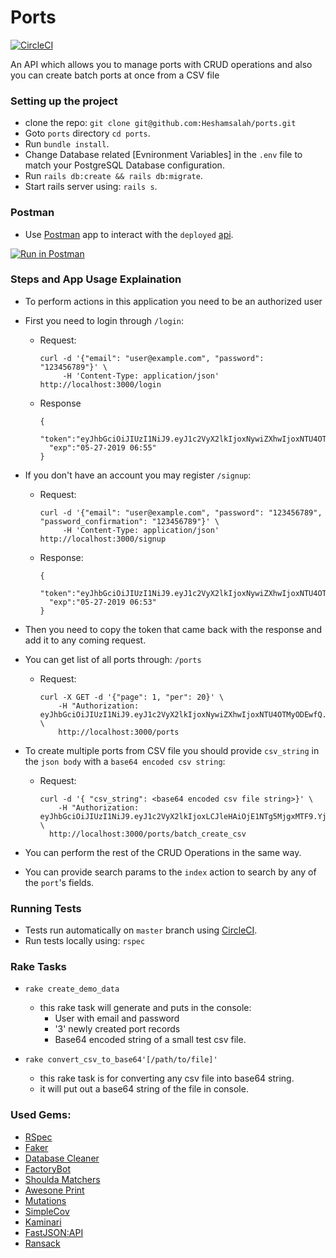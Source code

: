 # Ports
[![CircleCI](https://circleci.com/gh/Heshamsalah/ports/tree/master.svg?style=svg)](https://circleci.com/gh/Heshamsalah/ports/tree/master)

An API which allows you to manage ports with CRUD operations and also you can
create batch ports at once from a CSV file

### Setting up the project
- clone the repo: `git clone git@github.com:Heshamsalah/ports.git`
- Goto `ports` directory `cd ports`.
- Run `bundle install`.
- Change Database related [Evnironment Variables] in the `.env` file to match your PostgreSQL Database configuration.
- Run `rails db:create && rails db:migrate`.
- Start rails server using: `rails s`.

### Postman
- Use [Postman](https://www.getpostman.com/) app to interact with the `deployed` [api](https://hsalah.net/ports_app).

[![Run in Postman](https://run.pstmn.io/button.svg)](https://app.getpostman.com/run-collection/e615e6910ae51e6dc92c)

### Steps and App Usage Explaination
- To perform actions in this application you need to be an authorized user
- First you need to login through `/login`:
  - Request:
    ```
    curl -d '{"email": "user@example.com", "password": "123456789"}' \
         -H 'Content-Type: application/json' http://localhost:3000/login
    ```
  - Response
    ```
    {
      "token":"eyJhbGciOiJIUzI1NiJ9.eyJ1c2VyX2lkIjoxNywiZXhwIjoxNTU4OTMyOTExfQ.OWVJmUYFgU0uen_Apjhpp5eA6qXC0qo7dXWWZS3lHLE",
      "exp":"05-27-2019 06:55"
    }
    ```
- If you don't have an account you may register `/signup`:
  - Request:
    ```
    curl -d '{"email": "user@example.com", "password": "123456789", "password_confirmation": "123456789"}' \
         -H 'Content-Type: application/json' http://localhost:3000/signup
    ```
  - Response:
    ```
    {
      "token":"eyJhbGciOiJIUzI1NiJ9.eyJ1c2VyX2lkIjoxNywiZXhwIjoxNTU4OTMyODEwfQ.IrlCt_ytyXM9ZBPbKK_1AOt2Uer2s3dTM2g5BODw3sA",
      "exp":"05-27-2019 06:53"
    }
    ```
- Then you need to copy the token that came back with the response and add it to any coming request.

- You can get list of all ports through: `/ports`
  - Request:
    ```
    curl -X GET -d '{"page": 1, "per": 20}' \
        -H "Authorization: eyJhbGciOiJIUzI1NiJ9.eyJ1c2VyX2lkIjoxNywiZXhwIjoxNTU4OTMyODEwfQ.IrlCt_ytyXM9ZBPbKK_1AOt2Uer2s3dTM2g5BODw3sA" \
        http://localhost:3000/ports
    ```

- To create multiple ports from CSV file you should provide `csv_string` in the `json body` with a `base64 encoded csv string`:
  - Request:
    ```
    curl -d '{ "csv_string": <base64 encoded csv file string>}' \ 
        -H "Authorization: eyJhbGciOiJIUzI1NiJ9.eyJ1c2VyX2lkIjoxLCJleHAiOjE1NTg5MjgxMTF9.YjhAAVEnnwWg2Wgldhgq0xabH1H5zOQZfNa_HkT3CxI" \ 
      http://localhost:3000/ports/batch_create_csv
    ```

- You can perform the rest of the CRUD Operations in the same way.
- You can provide search params to the `index` action to search by any of the `port`'s fields.

### Running Tests
- Tests run automatically on `master` branch using [CircleCI](https://circleci.com/).
- Run tests locally using: `rspec`

### Rake Tasks
- `rake create_demo_data`
  - this rake task will generate and puts in the console: 
    - User with email and password
    - '3' newly created port records
    - Base64 encoded string of a small test csv file.

- `rake convert_csv_to_base64'[/path/to/file]'`
  - this rake task is for converting any csv file into base64 string.
  - it will put out a base64 string of the file in console.

### Used Gems:
* [RSpec](https://relishapp.com/rspec)
* [Faker](https://github.com/stympy/faker)
* [Database Cleaner](https://github.com/DatabaseCleaner/database_cleaner)
* [FactoryBot](https://github.com/thoughtbot/factory_bot)
* [Shoulda Matchers](https://github.com/thoughtbot/shoulda-matchers)
* [Awesone Print](https://github.com/awesome-print/awesome_print)
* [Mutations](https://github.com/cypriss/mutations)
* [SimpleCov](https://github.com/colszowka/simplecov/)
* [Kaminari](https://github.com/kaminari/kaminari)
* [FastJSON:API](https://github.com/Netflix/fast_jsonapi)
* [Ransack](https://github.com/activerecord-hackery/ransack)